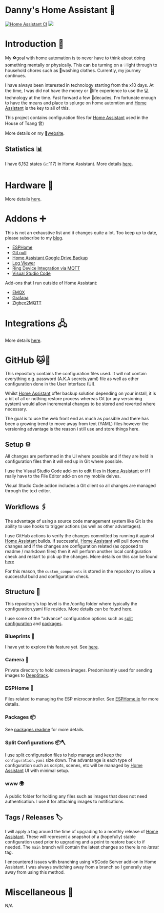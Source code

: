 # Danny's Home Assistant 🏡
[![Home Assistant CI](https://github.com/dannytsang/homeassistant-config/actions/workflows/main.yml/badge.svg)](https://github.com/dannytsang/homeassistant-config/actions/workflows/main.yml)
<a href="https://twitter.com/DannyTsang" target="_blank"><img src="https://img.shields.io/twitter/follow/DannyTsang?color=blue&style=plastic"/></a>

# Introduction 📢
My ⚽goal with home automation is to never have to think about doing something mentally or physically. This can be turning on a 💡light through to household chores such as 👕washing clothes. Currently, my journey continues.

I have always been interested in technology starting from the x10 days. At the time, I was did not have the money or 🧬life experience to use the 💻technology at the time. Fast forward a few 📅decades, I'm fortunate enough to have the means and place to splurge on home automtion and [Home Assistant](https://home-assistant.io) is the key to all of this.

This project contains configuration files for [Home Assistant](https://home-assistant.io) used in the House of Tsang 曾)

More details on my 📜[website](https://dannytsang.com).

## Statistics 📊
I have 6,152 states (📈117) in Home Assistant. More details [here](statistics.md).

# Hardware 🔩
More details [here](hardware.md).

# Addons ➕
This is not an exhaustive list and it changes quite a lot. Too keep up to date, please subscribe to my [blog](https://dannytsang.com).
*   [ESPHome](https://esphome.io/)
*   [Git pull](https://github.com/home-assistant/addons/tree/master/git_pull)
*   [Home Assistant Google Drive Backup](https://github.com/sabeechen/hassio-google-drive-backup)
*   [Log Viewer](https://github.com/hassio-addons/addon-log-viewer)
*   [Ring Device Integration via MQTT](https://github.com/tsightler/ring-mqtt-ha-addon)
*   [Visual Studio Code](https://github.com/hassio-addons/addon-vscode)

Add-ons that I run outside of Home Assistant:
*   [EMQX](https://github.com/hassio-addons/addon-emqx)
*   [Grafana](https://github.com/hassio-addons/addon-grafana)
*   [Zigbee2MQTT](https://github.com/zigbee2mqtt/hassio-zigbee2mqtt)

# Integrations 🖧
More details [here](/packages/integrations/README.md).

# GitHub 🐱🐙
This repository contains the configuration files used. It will not contain everything e.g. password (A.K.A secrets.yaml) file as well as other configuration done in the User Interface (UI).

Whilst [Home Assistant](https://home-assistant.io) offer backup solution depending on your install, it is a bit of all or nothing restore process whereas Git (or any versioning system) would allow incremental changes to be stored and reverted where necessary.

The goal is to use the web front end as much as possible and there has been a growing trend to move away from text (YAML) files however the versioning advantage is the reason i still use and store things here.

## Setup ⚙️
All changes are performed in the UI where possible and if they are held in configuration files then it will end up in Git where possible.

I use the Visual Studio Code add-on to edit files in [Home Assistant](https://home-assistant.io) or if I really have to the File Editor add-on on my mobile deives.

Visual Studio Code addon includes a Git client so all changes are managed through the text editor.

## Workflows 🖇️
The advantage of using a source code management system like Git is the ability to use hooks to trigger actions (as well as other advantages).

I use GitHub actions to verify the changes committed by running it against [Home Assistant](https://home-assistant.io) builds. If successful, [Home Assistant](https://home-assistant.io) will pull down the changes and if the changes are configuration related (as opposed to readme / markdown files) then it will perform another local configuration check and restart to pick up the changes. More details on this can be found [here](https://dannytsang.com/home-assistant-continuous-integration-workflow-2023/)

For this reason, the `custom_components` is stored in the repository to allow a successful build and configuration check.

## Structure 🧱
This repository's top level is the /config folder where typically the configuration.yaml file resides. More details can be found [here](https://www.home-assistant.io/docs/configuration/).

I use some of the "advance" configuration options such as [split configuration](https://www.home-assistant.io/docs/configuration/splitting_configuration/) and [packages](https://www.home-assistant.io/docs/configuration/packages/).

### Blueprints 📝
I have yet to explore this feature yet. See [here](https://github.com/dannytsang/homeassistant-config/issues/9).

### Camera 📸
Private directory to hold camera images. Predominantly used for sending images to [DeepStack](https://deepstack.cc/).

### ESPHome 🔌
Files related to managing the ESP microcontroller. See [ESPHome.io](https://esphome.io/) for more details.

### Packages 📦
See [packages readme](packages/README.md) for more details.

### Split Configurations 📦🪓
I use split configuration files to help manage and keep the `configuration.yaml` size down. The advantange is each type of configuration such as scripts, scenes, etc will be managed by [Home Assistant](https://home-assistant.io) UI with minimal setup.

### www 🌍
A public folder for holding any files such as images that does not need authentication. I use it for attaching images to notifications.

## Tags / Releases 🏷️
I will apply a tag around the time of upgrading to a monthly release of [Home Assistant](https://home-assistant.io). These will represent a snapshot of a (hopefully) stable configuration used prior to upgrading and a point to restore back to if needed. The `main` branch will contain the latest changes so there is no *latest* tag.

I encountered issues with branching using VSCode Server add-on in Home Assistant. I was always switching away from a branch so I generally stay away from using this method.

# Miscellaneous 🦺
N/A
